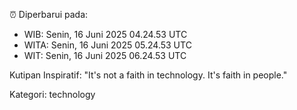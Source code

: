 ⏰ Diperbarui pada:
- WIB: Senin, 16 Juni 2025 04.24.53 UTC
- WITA: Senin, 16 Juni 2025 05.24.53 UTC
- WIT: Senin, 16 Juni 2025 06.24.53 UTC

Kutipan Inspiratif:
"It's not a faith in technology. It's faith in people."


Kategori: technology

